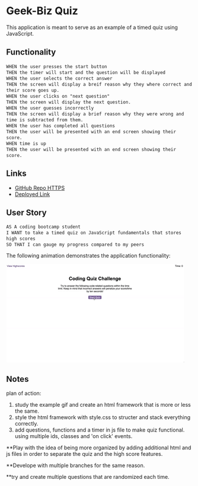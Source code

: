 # Geek-Biz Quiz
This application is meant to serve as an example of a timed quiz using JavaScript.

## Functionality
```
WHEN the user presses the start button
THEN the timer will start and the question will be displayed
WHEN the user selects the correct answer
THEN the screen will display a breif reason why they where correct and their score goes up.
WHEN the user clicks on "next question"
THEN the screen will display the next question.
WHEN the user guesses incorrectly
THEN the screen will display a brief reason why they were wrong and time is subtracted from them.
WHEN the user has completed all questions
THEN the user will be presented with an end screen showing their score.
WHEN time is up
THEN the user will be presented with an end screen showing their score.
```

## Links

* [GitHub Repo HTTPS](https://github.com/kjmckinley/quiz.git)
* [Deployed Link](https://kjmckinley.github.io/quiz/)


## User Story

```
AS A coding bootcamp student
I WANT to take a timed quiz on JavaScript fundamentals that stores high scores
SO THAT I can gauge my progress compared to my peers
```

The following animation demonstrates the application functionality:

![code quiz](./assets/04-web-apis-homework-demo.gif)

## Notes
plan of action:

1. study the example gif and create an html framework that is more or less the same.
2. style the html framework with style.css to structer and stack everything correctly.
3. add questions, functions and a timer in js file to make quiz functional. using multiple ids, classes and 'on click' events.

**Play with the idea of being more organized by adding additional html and js files in order to separate the quiz and the high score features.

**Develope with multiple branches for the same reason.

**try and create multiple questions that are randomized each time. 
